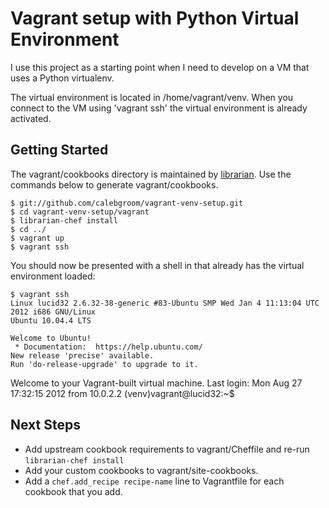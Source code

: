 # Vagrant setup with Python Virtual Environment

I use this project as a starting point when I need to develop on a VM that uses a
Python virtualenv.

The virtual environment is located in /home/vagrant/venv. When you connect to the VM
using 'vagrant ssh' the virtual environment is already activated.

## Getting Started

The vagrant/cookbooks directory is maintained by [librarian](https://github.com/applicationsonline/librarian).
Use the commands below to generate vagrant/cookbooks.

    $ git://github.com/calebgroom/vagrant-venv-setup.git
    $ cd vagrant-venv-setup/vagrant
    $ librarian-chef install
    $ cd ../
    $ vagrant up
    $ vagrant ssh

You should now be presented with a shell in that already has the virtual environment loaded:

    $ vagrant ssh
    Linux lucid32 2.6.32-38-generic #83-Ubuntu SMP Wed Jan 4 11:13:04 UTC 2012 i686 GNU/Linux
    Ubuntu 10.04.4 LTS

    Welcome to Ubuntu!
     * Documentation:  https://help.ubuntu.com/
    New release 'precise' available.
    Run 'do-release-upgrade' to upgrade to it.

   Welcome to your Vagrant-built virtual machine.
   Last login: Mon Aug 27 17:32:15 2012 from 10.0.2.2
   (venv)vagrant@lucid32:~$

## Next Steps

 * Add upstream cookbook requirements to vagrant/Cheffile and re-run `librarian-chef install`
 * Add your custom cookbooks to vagrant/site-cookbooks.
 * Add a `chef.add_recipe recipe-name` line to Vagrantfile for each cookbook that you add.
